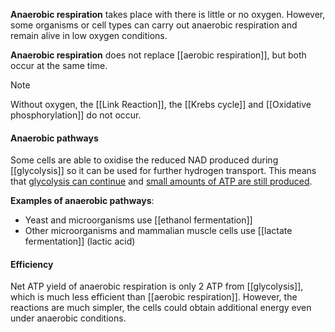 **Anaerobic respiration** takes place with there is little or no oxygen. However, some organisms or cell types can carry out anaerobic respiration and remain alive in low oxygen conditions.

**Anaerobic respiration** does not replace [[aerobic respiration]], but both occur at the same time. 

> [!note]
> Without oxygen, the [[Link Reaction]], the [[Krebs cycle]] and [[Oxidative phosphorylation]] do not occur.

#### Anaerobic pathways
Some cells are able to oxidise the reduced NAD produced during [[glycolysis]] so it can be used for further hydrogen transport. This means that <u>glycolysis can continue</u> and <u>small amounts of ATP are still produced</u>.

**Examples of anaerobic pathways**:
- Yeast and microorganisms use [[ethanol fermentation]]
- Other microorganisms and mammalian muscle cells use [[lactate fermentation]] (lactic acid)

#### Efficiency
Net ATP yield of anaerobic respiration is only 2 ATP from [[glycolysis]], which is much less efficient than [[aerobic respiration]]. However, the reactions are much simpler, the cells could obtain additional energy even under anaerobic conditions.
